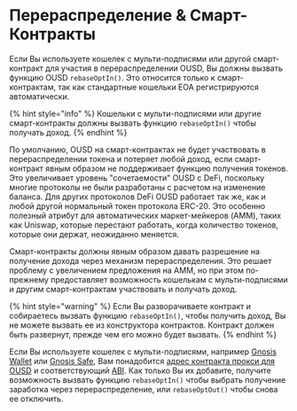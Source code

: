 # Перераспределение & Смарт-Контракты

Если Вы используете кошелек с мульти-подписями или другой смарт-контракт для участия в перераспределении OUSD, Вы должны вызвать функцию OUSD `rebaseOptIn()`. Это относится только к смарт-контрактам, так как стандартные кошельки EOA регистрируются автоматически.

{% hint style="info" %}
Кошельки с мульти-подписями или другие смарт-контракты должны вызвать функцию `rebaseOptIn()` чтобы получать доход.
{% endhint %}

По умолчанию, OUSD на смарт-контрактах не будет участвовать в перераспределении токена и потеряет любой доход, если смарт-контракт явным образом не поддерживает функцию получения токенов. Это увеличивает уровень "сочетаемости" OUSD с DeFi, поскольку многие протоколы не были разработаны с расчетом на изменение баланса. Для других протоколов DeFi OUSD работает так же, как и любой другой нормальный токен протокола ERC-20. Это особенно полезный атрибут для автоматических маркет-мейкеров (AMM), таких как Uniswap, которые перестают работать, когда количество токенов, которые они держат, неожиданно меняется.

Смарт-контракты должны явным образом давать разрешение на получение дохода через механизм перераспределения. Это решает проблему с увеличением предложения на AMM, но при этом по-прежнему предоставляет возможность кошелькам с мульти-подписями и другим смарт-контрактам участвовать и получать доход.

{% hint style="warning" %}
Если Вы разворачиваете контракт и собираетесь вызвать функцию `rebaseOptIn()`, чтобы получить доход, Вы не можете вызвать ее из конструктора контрактов. Контракт должен быть развернут, прежде чем его можно будет вызвать.
{% endhint %}

Если Вы используете кошелек с мульти-подписями, например [Gnosis Wallet](https://github.com/gnosis/MultiSigWallet) или [Gnosis Safe](https://gnosis-safe.io/), Вам понадобится [адрес контракта прокси для OUSD](../../smart-contracts/registry.md) и соответствующий [ABI](https://api.etherscan.io/api?module=contract&action=getabi&address=0x1ae95dd4eeae7ed03da79856c2d44ffa3318f805). Как только Вы их добавите, получите возможность вызвать функцию `rebaseOptIn()` чтобы выбрать получение заработка через перераспределение, или `rebaseOptOut()` чтобы снова ее отключить.





